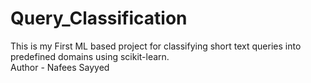 # Query_Classification
This is my First ML based project for classifying short text queries into predefined domains using scikit-learn.
<br>
Author - Nafees Sayyed
